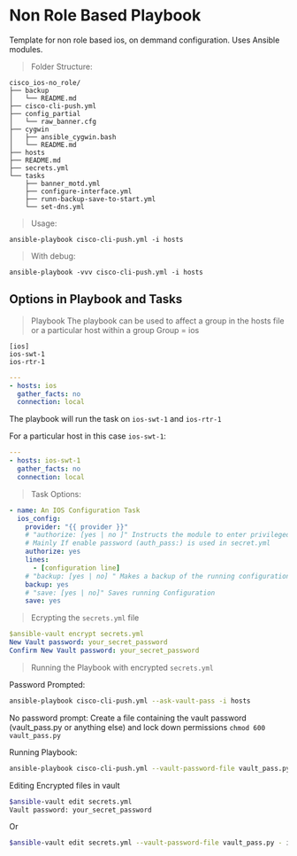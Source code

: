 # Non Role Based Playbook
Template for non role based ios, on demmand configuration. Uses Ansible modules.
> Folder Structure:
```
cisco_ios-no_role/
├── backup
│   └── README.md
├── cisco-cli-push.yml
├── config_partial
│   └── raw_banner.cfg
├── cygwin
│   ├── ansible_cygwin.bash
│   └── README.md
├── hosts
├── README.md
├── secrets.yml
└── tasks
    ├── banner_motd.yml
    ├── configure-interface.yml
    ├── runn-backup-save-to-start.yml
    └── set-dns.yml
```

> Usage:
```
ansible-playbook cisco-cli-push.yml -i hosts
```

> With debug:
```
ansible-playbook -vvv cisco-cli-push.yml -i hosts
```

## Options in Playbook and Tasks
> Playbook
The playbook can be used to affect a group in the hosts file or a particular host within a group
Group = ios
```
[ios]
ios-swt-1
ios-rtr-1
```
```yml
---
- hosts: ios
  gather_facts: no
  connection: local
```

The playbook will run the task on `ios-swt-1` and `ios-rtr-1`

For a particular host in this case `ios-swt-1`:
```yml
---
- hosts: ios-swt-1
  gather_facts: no
  connection: local
```

> Task Options:
```yml
- name: An IOS Configuration Task
  ios_config:
    provider: "{{ provider }}"
    # "authorize: [yes | no ]" Instructs the module to enter privileged mode on the remote device before sending any commands. 
    # Mainly If enable password (auth_pass:) is used in secret.yml
    authorize: yes
    lines:
      - [configuration line]
    # "backup: [yes | no] " Makes a backup of the running configuration to the playbook's folder (backup/)
    backup: yes
    # "save: [yes | no]" Saves running Configuration
    save: yes 
```

> Ecrypting the `secrets.yml` file
```yml
$ansible-vault encrypt secrets.yml
New Vault password: your_secret_password
Confirm New Vault password: your_secret_password
```

> Running the Playbook with encrypted `secrets.yml`

Password Prompted:
```sh
ansible-playbook cisco-cli-push.yml --ask-vault-pass -i hosts
```

No password prompt:
Create a file containing the vault password (vault_pass.py or anything else) and lock down permissions
`chmod 600 vault_pass.py`

Running Playbook:
```sh
ansible-playbook cisco-cli-push.yml --vault-password-file vault_pass.py - i hosts
```

Editing Encrypted files in vault
```sh
$ansible-vault edit secrets.yml
Vault password: your_secret_password
```
Or
```sh
$ansible-vault edit secrets.yml --vault-password-file vault_pass.py - i hosts
```